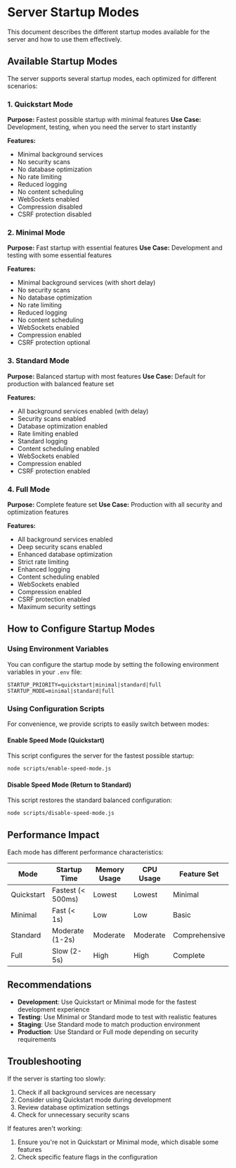 # Server Startup Modes

This document describes the different startup modes available for the server and how to use them effectively.

## Available Startup Modes

The server supports several startup modes, each optimized for different scenarios:

### 1. Quickstart Mode

**Purpose:** Fastest possible startup with minimal features
**Use Case:** Development, testing, when you need the server to start instantly

**Features:**
- Minimal background services
- No security scans
- No database optimization
- No rate limiting
- Reduced logging
- No content scheduling
- WebSockets enabled
- Compression disabled
- CSRF protection disabled

### 2. Minimal Mode

**Purpose:** Fast startup with essential features
**Use Case:** Development and testing with some essential features

**Features:**
- Minimal background services (with short delay)
- No security scans
- No database optimization
- No rate limiting
- Reduced logging
- No content scheduling
- WebSockets enabled
- Compression enabled
- CSRF protection optional

### 3. Standard Mode 

**Purpose:** Balanced startup with most features
**Use Case:** Default for production with balanced feature set

**Features:**
- All background services enabled (with delay)
- Security scans enabled
- Database optimization enabled
- Rate limiting enabled
- Standard logging
- Content scheduling enabled
- WebSockets enabled
- Compression enabled
- CSRF protection enabled

### 4. Full Mode

**Purpose:** Complete feature set
**Use Case:** Production with all security and optimization features

**Features:**
- All background services enabled
- Deep security scans enabled
- Enhanced database optimization
- Strict rate limiting
- Enhanced logging
- Content scheduling enabled
- WebSockets enabled
- Compression enabled
- CSRF protection enabled
- Maximum security settings

## How to Configure Startup Modes

### Using Environment Variables

You can configure the startup mode by setting the following environment variables in your `.env` file:

```
STARTUP_PRIORITY=quickstart|minimal|standard|full
STARTUP_MODE=minimal|standard|full
```

### Using Configuration Scripts

For convenience, we provide scripts to easily switch between modes:

#### Enable Speed Mode (Quickstart)

This script configures the server for the fastest possible startup:

```bash
node scripts/enable-speed-mode.js
```

#### Disable Speed Mode (Return to Standard)

This script restores the standard balanced configuration:

```bash
node scripts/disable-speed-mode.js
```

## Performance Impact

Each mode has different performance characteristics:

| Mode | Startup Time | Memory Usage | CPU Usage | Feature Set |
|------|--------------|--------------|-----------|-------------|
| Quickstart | Fastest (< 500ms) | Lowest | Lowest | Minimal |
| Minimal | Fast (< 1s) | Low | Low | Basic |
| Standard | Moderate (1-2s) | Moderate | Moderate | Comprehensive |
| Full | Slow (2-5s) | High | High | Complete |

## Recommendations

- **Development**: Use Quickstart or Minimal mode for the fastest development experience
- **Testing**: Use Minimal or Standard mode to test with realistic features
- **Staging**: Use Standard mode to match production environment
- **Production**: Use Standard or Full mode depending on security requirements

## Troubleshooting

If the server is starting too slowly:
1. Check if all background services are necessary
2. Consider using Quickstart mode during development
3. Review database optimization settings
4. Check for unnecessary security scans

If features aren't working:
1. Ensure you're not in Quickstart or Minimal mode, which disable some features
2. Check specific feature flags in the configuration